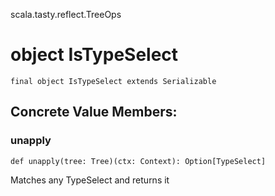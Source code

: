 scala.tasty.reflect.TreeOps
# object IsTypeSelect

<pre><code class="language-scala" >final object IsTypeSelect extends Serializable</pre></code>
## Concrete Value Members:
### unapply
<pre><code class="language-scala" >def unapply(tree: Tree)(ctx: Context): Option[TypeSelect]</pre></code>
Matches any TypeSelect and returns it

